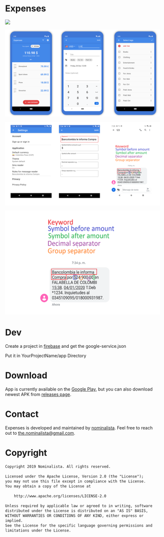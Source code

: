 # Expenses

<a href="https://play.google.com/store/apps/details?id=com.nominalista.expenses">
<img src="https://cdn.jsdelivr.net/gh/steverichey/google-play-badge-svg/img/en_get.svg" width="30%">
</a>

![Screens](resources/screens.png)

![Screens sms feature](resources/feature_sms.png)

![Message template](resources/message.png)

# Dev

Create a project in [firebase](https://console.firebase.google.com/) and get the google-service.json

Put it in YourProjectName/app Directory

# Download

App is currently available on the [Google Play](https://play.google.com/store/apps/details?id=com.nominalista.expenses), but you can also download newest APK from [releases page](https://github.com/nominalista/expenses/releases).

# Contact

Expenses is developed and maintained by [nominalista](https://github.com/nominalista). Feel free to reach out to [the.nominalista@gmail.com](mailto://the.nominalista@gmail.com).

# Copyright

    Copyright 2019 Nominalista. All rights reserved.

    Licensed under the Apache License, Version 2.0 (the "License");
    you may not use this file except in compliance with the License.
    You may obtain a copy of the License at

        http://www.apache.org/licenses/LICENSE-2.0

    Unless required by applicable law or agreed to in writing, software
    distributed under the License is distributed on an "AS IS" BASIS,
    WITHOUT WARRANTIES OR CONDITIONS OF ANY KIND, either express or implied.
    See the License for the specific language governing permissions and
    limitations under the License.
